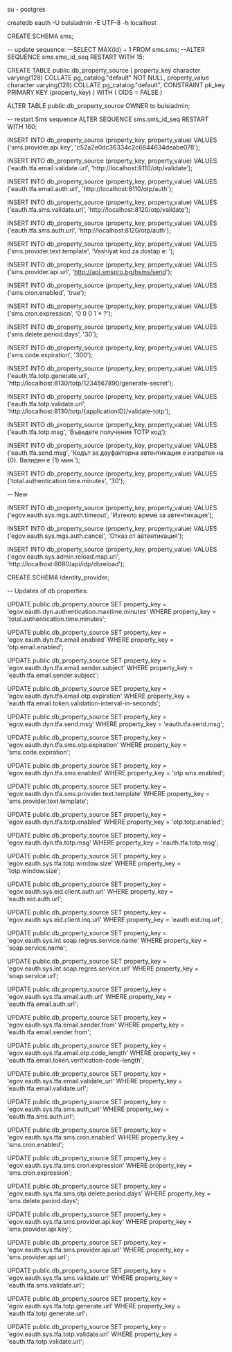 su - postgres

createdb eauth -U bulsiadmin -E UTF-8 -h localhost

CREATE SCHEMA sms;

-- update sequence:
--SELECT MAX(id) + 1 FROM sms.sms;
--ALTER SEQUENCE sms.sms_id_seq RESTART WITH 15;

CREATE TABLE public.db_property_source
(
    property_key character varying(128) COLLATE pg_catalog."default" NOT NULL,
    property_value character varying(128) COLLATE pg_catalog."default",
    CONSTRAINT pk_key PRIMARY KEY (property_key)
)
WITH (
    OIDS = FALSE
)

ALTER TABLE public.db_property_source OWNER to bulsiadmin;

-- restart Sms sequence
ALTER SEQUENCE sms.sms_id_seq RESTART WITH 160;

INSERT INTO db_property_source (property_key, property_value) VALUES ('sms.provider.api.key', 'c52a2e0dc36334c2c6844634deabe078');

INSERT INTO db_property_source (property_key, property_value) VALUES ('eauth.tfa.email.validate.url', 'http://localhost:8110/otp/validate');

INSERT INTO db_property_source (property_key, property_value) VALUES ('eauth.tfa.email.auth.url', 'http://localhost:8110/otp/auth');

INSERT INTO db_property_source (property_key, property_value) VALUES ('eauth.tfa.sms.validate.url', 'http://localhost:8120/otp/validate');

INSERT INTO db_property_source (property_key, property_value) VALUES ('eauth.tfa.sms.auth.url', 'http://localhost:8120/otp/auth');

INSERT INTO db_property_source (property_key, property_value) VALUES ('sms.provider.text.template', 'Vashiyat kod za dostap e: ');

INSERT INTO db_property_source (property_key, property_value) VALUES ('sms.provider.api.url', 'http://api.smspro.bg/bsms/send');

INSERT INTO db_property_source (property_key, property_value) VALUES ('sms.cron.enabled', 'true');

INSERT INTO db_property_source (property_key, property_value) VALUES ('sms.cron.expression', '0 0 0 1 * ?');

INSERT INTO db_property_source (property_key, property_value) VALUES ('sms.delete.period.days', '30');

INSERT INTO db_property_source (property_key, property_value) VALUES ('sms.code.expiration', '300');

INSERT INTO db_property_source (property_key, property_value) VALUES ('eauth.tfa.totp.generate.url', 'http://localhost:8130/totp/1234567890/generate-secret');

INSERT INTO db_property_source (property_key, property_value) VALUES ('eauth.tfa.totp.validate.url', 'http://localhost:8130/totp/{applicationID}/validate-totp');

INSERT INTO db_property_source (property_key, property_value) VALUES ('eauth.tfa.totp.msg', 'Въведете получения TOTP код');

INSERT INTO db_property_source (property_key, property_value) VALUES ('eauth.tfa.send.msg', 'Кодът за двуфакторна автентикация е изпратен на {0}. Валиден е {1} мин.');

INSERT INTO db_property_source (property_key, property_value) VALUES ('total.authentication.time.minutes', '30');

-- New

INSERT INTO db_property_source (property_key, property_value) VALUES ('egov.eauth.sys.mgs.auth.timeout', 'Изтекло време за автентикация');

INSERT INTO db_property_source (property_key, property_value) VALUES ('egov.eauth.sys.mgs.auth.cancel', 'Отказ от автентикация');

INSERT INTO db_property_source (property_key, property_value) VALUES ('egov.eauth.sys.admin.reload.map.url', 'http://localhost:8080/api/idp/dbreload');


CREATE SCHEMA identity_provider;

-- Updates of db properties:

UPDATE public.db_property_source SET property_key = 'egov.eauth.dyn.authentication.maxtime.minutes' WHERE property_key = 'total.authentication.time.minutes';

UPDATE public.db_property_source SET property_key = 'egov.eauth.dyn.tfa.email.enabled' WHERE property_key = 'otp.email.enabled';

UPDATE public.db_property_source SET property_key = 'egov.eauth.dyn.tfa.email.sender.subject' WHERE property_key = 'eauth.tfa.email.sender.subject';

UPDATE public.db_property_source SET property_key = 'egov.eauth.dyn.tfa.email.otp.expiration' WHERE property_key = 'eauth.tfa.email.token.validation-interval-in-seconds';

UPDATE public.db_property_source SET property_key = 'egov.eauth.dyn.tfa.send.msg' WHERE property_key = 'eauth.tfa.send.msg';

UPDATE public.db_property_source SET property_key = 'egov.eauth.dyn.tfa.sms.otp.expiration' WHERE property_key = 'sms.code.expiration';

UPDATE public.db_property_source SET property_key = 'egov.eauth.dyn.tfa.sms.enabled' WHERE property_key = 'otp.sms.enabled';

UPDATE public.db_property_source SET property_key = 'egov.eauth.dyn.tfa.sms.provider.text.template' WHERE property_key = 'sms.provider.text.template';

UPDATE public.db_property_source SET property_key = 'egov.eauth.dyn.tfa.totp.enabled' WHERE property_key = 'otp.totp.enabled';

UPDATE public.db_property_source SET property_key = 'egov.eauth.dyn.tfa.totp.msg' WHERE property_key = 'eauth.tfa.totp.msg';

UPDATE public.db_property_source SET property_key = 'egov.eauth.sys.tfa.totp.window.size' WHERE property_key = 'totp.window.size';

UPDATE public.db_property_source SET property_key = 'egov.eauth.sys.eid.client.auth.url' WHERE property_key = 'eauth.eid.auth.url';

UPDATE public.db_property_source SET property_key = 'egov.eauth.sys.eid.client.inq.url' WHERE property_key = 'eauth.eid.inq.url';

UPDATE public.db_property_source SET property_key = 'egov.eauth.sys.int.soap.regres.service.name' WHERE property_key = 'soap.service.name';

UPDATE public.db_property_source SET property_key = 'egov.eauth.sys.int.soap.regres.service.url' WHERE property_key = 'soap.service.url';

UPDATE public.db_property_source SET property_key = 'egov.eauth.sys.tfa.email.auth.url' WHERE property_key = 'eauth.tfa.email.auth.url';

UPDATE public.db_property_source SET property_key = 'egov.eauth.sys.tfa.email.sender.from' WHERE property_key = 'eauth.tfa.email.sender.from';

UPDATE public.db_property_source SET property_key = 'egov.eauth.sys.tfa.email.otp.code_length' WHERE property_key = 'eauth.tfa.email.token.verification-code-length';

UPDATE public.db_property_source SET property_key = 'egov.eauth.sys.tfa.email.validate_url' WHERE property_key = 'eauth.tfa.email.validate.url';

UPDATE public.db_property_source SET property_key = 'egov.eauth.sys.tfa.sms.auth_url' WHERE property_key = 'eauth.tfa.sms.auth.url';

UPDATE public.db_property_source SET property_key = 'egov.eauth.sys.tfa.sms.cron.enabled' WHERE property_key = 'sms.cron.enabled';

UPDATE public.db_property_source SET property_key = 'egov.eauth.sys.tfa.sms.cron.expression' WHERE property_key = 'sms.cron.expression';

UPDATE public.db_property_source SET property_key = 'egov.eauth.sys.tfa.sms.otp.delete.period.days' WHERE property_key = 'sms.delete.period.days';

UPDATE public.db_property_source SET property_key = 'egov.eauth.sys.tfa.sms.provider.api.key' WHERE property_key = 'sms.provider.api.key';

UPDATE public.db_property_source SET property_key = 'egov.eauth.sys.tfa.sms.provider.api.url' WHERE property_key = 'sms.provider.api.url';

UPDATE public.db_property_source SET property_key = 'egov.eauth.sys.tfa.sms.validate.url' WHERE property_key = 'eauth.tfa.sms.validate.url';

UPDATE public.db_property_source SET property_key = 'egov.eauth.sys.tfa.totp.generate.url' WHERE property_key = 'eauth.tfa.totp.generate.url';

UPDATE public.db_property_source SET property_key = 'egov.eauth.sys.tfa.totp.validate.url' WHERE property_key = 'eauth.tfa.totp.validate.url';

